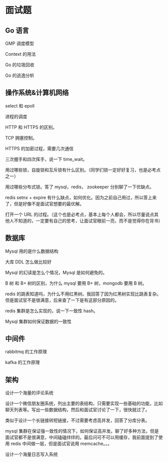 # 面试题

## Go 语言

GMP 调度模型

Context 的用法

Go 的垃圾回收

Go 的逃逸分析


## 操作系统&计算机网络
select 和 epoll

进程的调度

HTTP 和 HTTPS 的区别。

TCP 拥塞控制。

HTTPS 的加密过程，需要几次通信

三次握手和四次挥手，说一下 time_wait。

用过哪些锁，自旋锁和互斥锁有什么区别。（同学们锁一定好好复习，也是必考点之一）

用过哪些分布式锁。答了 mysql，redis， zookeeper 分别聊了一下优缺点。

redis setnx + expire 有什么缺点，如何优化。因为之前自己用过，所以答上来了，但是好像不是面试官想要的最优解。

打开一个 URL 的过程。（这个也是必考点，基本上每个人都会，所以尽量说点其他人不知道的，一定要有自己的思考，让面试官眼前一亮，而不是觉得你在背书）


## 数据库

Mysql 用的是什么数据结构

大库 DDL 怎么做比较好

Mysql 的幻读是怎么个情况，Mysql 是如何避免的。

B 树 和 B+ 树的区别，为什么 mysql 要用 B+ 树，mongodb 要用 B 树。

redis 的跳表知道吗，为什么不用红黑树。我回答了因为红黑树实现比跳表复杂。但是面试官不是很满意，后来查了一下是有这部分原因的。

redis 集群是怎么实现的，说一下一致性 hash。

Mysql 集群如何保证数据的一致性




## 中间件

rabbitmq 的工作原理

kafka 的工作原理

## 架构

设计一个海量的评论系统

设计一个微信朋友圈系统，列出主要的表结构，只需要实现一些基础的功能，比如聊天列表等。写出一些数据结构，然后和面试官讨论了一下，很快就过了。

类似于设计一个长链接转短链接，不过需要考虑高并发，回答了分库分表。

mysql 集群在保证强一致性的情况下，如何保证高并发。聊了好多种方法，但是面试官都不是很满意，中间磕磕绊绊的。最后问可不可以用缓存，我前面提到了使用 redis 中间做一层，但是面试官说用 memcache。。。

 设计一个海量日志写入系统

 
